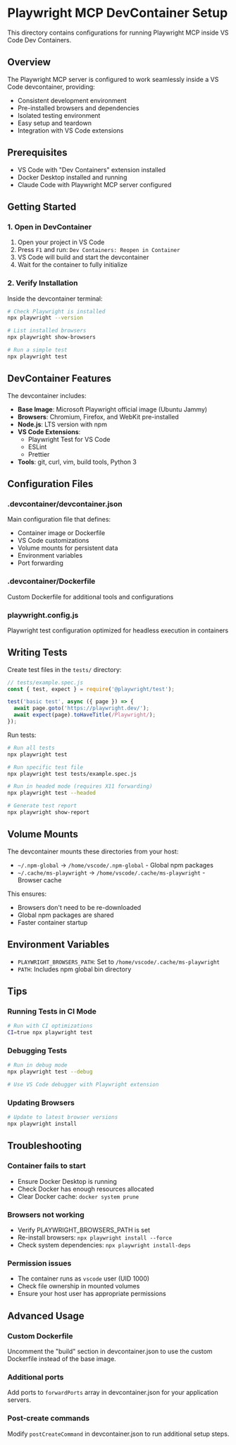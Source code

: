 # Playwright MCP DevContainer Setup

This directory contains configurations for running Playwright MCP inside VS Code Dev Containers.

## Overview

The Playwright MCP server is configured to work seamlessly inside a VS Code devcontainer, providing:
- Consistent development environment
- Pre-installed browsers and dependencies
- Isolated testing environment
- Easy setup and teardown
- Integration with VS Code extensions

## Prerequisites

- VS Code with "Dev Containers" extension installed
- Docker Desktop installed and running
- Claude Code with Playwright MCP server configured

## Getting Started

### 1. Open in DevContainer

1. Open your project in VS Code
2. Press `F1` and run: `Dev Containers: Reopen in Container`
3. VS Code will build and start the devcontainer
4. Wait for the container to fully initialize

### 2. Verify Installation

Inside the devcontainer terminal:

```bash
# Check Playwright is installed
npx playwright --version

# List installed browsers
npx playwright show-browsers

# Run a simple test
npx playwright test
```

## DevContainer Features

The devcontainer includes:
- **Base Image**: Microsoft Playwright official image (Ubuntu Jammy)
- **Browsers**: Chromium, Firefox, and WebKit pre-installed
- **Node.js**: LTS version with npm
- **VS Code Extensions**:
  - Playwright Test for VS Code
  - ESLint
  - Prettier
- **Tools**: git, curl, vim, build tools, Python 3

## Configuration Files

### .devcontainer/devcontainer.json
Main configuration file that defines:
- Container image or Dockerfile
- VS Code customizations
- Volume mounts for persistent data
- Environment variables
- Port forwarding

### .devcontainer/Dockerfile
Custom Dockerfile for additional tools and configurations

### playwright.config.js
Playwright test configuration optimized for headless execution in containers

## Writing Tests

Create test files in the `tests/` directory:

```javascript
// tests/example.spec.js
const { test, expect } = require('@playwright/test');

test('basic test', async ({ page }) => {
  await page.goto('https://playwright.dev/');
  await expect(page).toHaveTitle(/Playwright/);
});
```

Run tests:
```bash
# Run all tests
npx playwright test

# Run specific test file
npx playwright test tests/example.spec.js

# Run in headed mode (requires X11 forwarding)
npx playwright test --headed

# Generate test report
npx playwright show-report
```

## Volume Mounts

The devcontainer mounts these directories from your host:
- `~/.npm-global` → `/home/vscode/.npm-global` - Global npm packages
- `~/.cache/ms-playwright` → `/home/vscode/.cache/ms-playwright` - Browser cache

This ensures:
- Browsers don't need to be re-downloaded
- Global npm packages are shared
- Faster container startup

## Environment Variables

- `PLAYWRIGHT_BROWSERS_PATH`: Set to `/home/vscode/.cache/ms-playwright`
- `PATH`: Includes npm global bin directory

## Tips

### Running Tests in CI Mode
```bash
# Run with CI optimizations
CI=true npx playwright test
```

### Debugging Tests
```bash
# Run in debug mode
npx playwright test --debug

# Use VS Code debugger with Playwright extension
```

### Updating Browsers
```bash
# Update to latest browser versions
npx playwright install
```

## Troubleshooting

### Container fails to start
- Ensure Docker Desktop is running
- Check Docker has enough resources allocated
- Clear Docker cache: `docker system prune`

### Browsers not working
- Verify PLAYWRIGHT_BROWSERS_PATH is set
- Re-install browsers: `npx playwright install --force`
- Check system dependencies: `npx playwright install-deps`

### Permission issues
- The container runs as `vscode` user (UID 1000)
- Check file ownership in mounted volumes
- Ensure your host user has appropriate permissions

## Advanced Usage

### Custom Dockerfile
Uncomment the "build" section in devcontainer.json to use the custom Dockerfile instead of the base image.

### Additional ports
Add ports to `forwardPorts` array in devcontainer.json for your application servers.

### Post-create commands
Modify `postCreateCommand` in devcontainer.json to run additional setup steps.